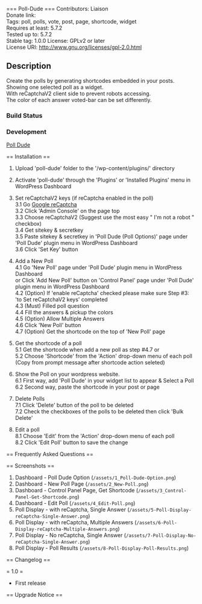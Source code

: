 === Poll-Dude ===
Contributors: Liaison  
Donate link:   
Tags: poll, polls, vote, post, page, shortcode, widget    
Requires at least: 5.7.2  
Tested up to: 5.7.2  
Stable tag: 1.0.0
License: GPLv2 or later  
License URI: http://www.gnu.org/licenses/gpl-2.0.html  


## Description  
Create the polls by generating shortcodes embedded in your posts.   
Showing one selected poll as a widget.  
With reCaptchaV2 client side to prevent robots accessing.   
The color of each answer voted-bar can be set differently.  

### Build Status  


### Development  
[Poll Dude](https://github.com/liaisontw/poll-dude)  


== Installation ==  

1. Upload 'poll-dude' folder to the '/wp-content/plugins/' directory  
2. Activate 'poll-dude' through the 'Plugins' or 'Installed Plugins' menu in WordPress Dashboard  
3. Set reCaptchaV2 keys (if reCaptcha enabled in the poll)  
    3.1 Go [Google reCaptcha](https://www.google.com/recaptcha/about/)  
    3.2 Click 'Admin Console' on the page top  
    3.3 Choose reCaptchaV2 (Suggest use the most easy " I'm not a robot " checkbox)  
    3.4 Get sitekey & secretkey  
    3.5 Paste sitekey & secretkey in 'Poll Dude (Poll Options)' page under 'Poll Dude' plugin menu in WordPress Dashboard  
    3.6 Click 'Set Key' button  

4. Add a New Poll  
    4.1 Go 'New Poll' page under 'Poll Dude' plugin menu in WordPress Dashboard  
        or Click 'Add New Poll' button on 'Control Panel' page under 'Poll Dude' plugin menu in WordPress Dashboard  
    4.2 (Option) If 'enable reCaptcha' checked please make sure Step #3: 'to Set reCaptchaV2 keys' completed  
    4.3 (Must) Filled poll question  
    4.4 Fill the answers & pickup the colors  
    4.5 (Option) Allow Multiple Answers  
    4.6 Click 'New Poll' button  
    4.7 (Option) Get the shortcode on the top of 'New Poll' page  

5. Get the shortcode of a poll  
    5.1 Get the shortcode when add a new poll as step #4.7 or  
    5.2 Choose 'Shortcode' from the 'Action' drop-down menu of each poll  
        (Copy from prompt message after shortcode action seleted)  

6. Show the Poll on your wordpress website.   
    6.1 First way, add 'Poll Dude' in your widget list to appear & Select a Poll  
    6.2 Second way, paste the shortcode in your post or page  

7. Delete Polls  
    7.1 Click 'Delete' button of the poll to be deleted  
    7.2 Check the checkboxes of the polls to be deleted then click 'Bulk Delete'  

8. Edit a poll  
    8.1 Choose 'Edit' from the 'Action' drop-down menu of each poll  
    8.2 Click 'Edit Poll' button to save the change  


== Frequently Asked Questions ==  



== Screenshots ==  

1. Dashboard - Poll Dude Option (`/assets/1_Poll-Dude-Option.png`)
2. Dashboard - New Poll Page (`/assets/2_New-Poll.png`)
3. Dashboard - Control Panel Page, Get Shortcode (`/assets/3_Control-Panel-Get-Shortcode.png`)
4. Dashboard - Edit Poll (`/assets/4_Edit-Poll.png`)
5. Poll Display - with reCaptcha, Single Answer (`/assets/5-Poll-Display-reCaptcha-Single-Answer.png`)
6. Poll Display - with reCaptcha, Multiple Answers (`/assets/6-Poll-Display-reCaptcha-Multiple-Answers.png`)
7. Poll Display - No reCaptcha, Single Answer (`/assets/7-Poll-Display-No-reCaptcha-Single-Answer.png`)
8. Poll Display - Poll Results (`/assets/8-Poll-Display-Poll-Results.png`)

== Changelog ==

= 1.0 =
* First release


== Upgrade Notice ==

